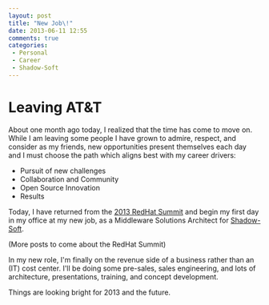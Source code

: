 ```yaml
---
layout: post
title: "New Job\!"
date: 2013-06-11 12:55
comments: true
categories: 
 - Personal
 - Career
 - Shadow-Soft
---
```


Leaving AT&T
============

About one month ago today, I realized that the time has come to move on.
While I am leaving some people I have grown to admire, respect, and 
consider as my friends, new opportunities present themselves each day
and I must choose the path which aligns best with my career drivers:

* Pursuit of new challenges
* Collaboration and Community
* Open Source Innovation
* Results

Today, I have returned from the [2013 RedHat Summit](http://www.redhat.com/summit) 
and begin my first day in my office at my new job, as a Middleware 
Solutions Architect for [Shadow-Soft](http://www.shadow-soft.com).

(More posts to come about the RedHat Summit)

In my new role, I'm finally on the revenue side of a business rather
than an (IT) cost center.  I'll be doing some pre-sales, sales
engineering, and lots of architecture, presentations, training, and
concept development.

Things are looking bright for 2013 and the future. 


